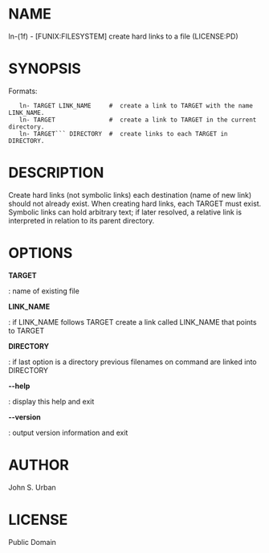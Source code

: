 NAME
====

ln-(1f) - \[FUNIX:FILESYSTEM\] create hard links to a file (LICENSE:PD)

SYNOPSIS
========

Formats:

       ln- TARGET LINK_NAME     #  create a link to TARGET with the name LINK_NAME.
       ln- TARGET               #  create a link to TARGET in the current directory.
       ln- TARGET``` DIRECTORY  #  create links to each TARGET in DIRECTORY.

DESCRIPTION
===========

Create hard links (not symbolic links) each destination (name of new
link) should not already exist. When creating hard links, each TARGET
must exist. Symbolic links can hold arbitrary text; if later resolved, a
relative link is interpreted in relation to its parent directory.

OPTIONS
=======

**TARGET**

:   name of existing file

**LINK\_NAME**

:   if LINK\_NAME follows TARGET create a link called LINK\_NAME that
    points to TARGET

**DIRECTORY**

:   if last option is a directory previous filenames on command are
    linked into DIRECTORY

****--help****

:   display this help and exit

****--version****

:   output version information and exit

AUTHOR
======

John S. Urban

LICENSE
=======

Public Domain
